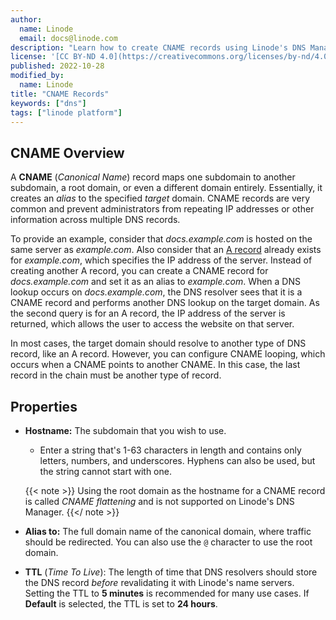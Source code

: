 ```yaml
---
author:
  name: Linode
  email: docs@linode.com
description: "Learn how to create CNAME records using Linode's DNS Manager"
license: '[CC BY-ND 4.0](https://creativecommons.org/licenses/by-nd/4.0)'
published: 2022-10-28
modified_by:
  name: Linode
title: "CNAME Records"
keywords: ["dns"]
tags: ["linode platform"]
---
```


## CNAME Overview

A **CNAME** (*Canonical Name*) record maps one subdomain to another subdomain, a root domain, or even a different domain entirely. Essentially, it creates an *alias* to the specified *target* domain. CNAME records are very common and prevent administrators from repeating IP addresses or other information across multiple DNS records.

To provide an example, consider that *docs.example.com* is hosted on the same server as *example.com*. Also consider that an [A record](/docs/products/networking/dns-manager/guides/a-record/) already exists for *example.com*, which specifies the IP address of the server. Instead of creating another A record, you can create a CNAME record for *docs.example.com* and set it as an alias to *example.com*. When a DNS lookup occurs on *docs.example.com*, the DNS resolver sees that it is a CNAME record and performs another DNS lookup on the target domain. As the second query is for an A record, the IP address of the server is returned, which allows the user to access the website on that server.

In most cases, the target domain should resolve to another type of DNS record, like an A record. However, you can configure CNAME looping, which occurs when a CNAME points to another CNAME. In this case, the last record in the chain must be another type of record.

## Properties

- **Hostname:** The subdomain that you wish to use.

    - Enter a string that's 1-63 characters in length and contains only letters, numbers, and underscores. Hyphens can also be used, but the string cannot start with one.

    {{< note >}}
    Using the root domain as the hostname for a CNAME record is called *CNAME flattening* and is not supported on Linode's DNS Manager.
    {{</ note >}}

- **Alias to:** The full domain name of the canonical domain, where traffic should be redirected. You can also use the `@` character to use the root domain.

- **TTL** (*Time To Live*): The length of time that DNS resolvers should store the DNS record *before* revalidating it with Linode's name servers. Setting the TTL to **5 minutes** is recommended for many use cases. If **Default** is selected, the TTL is set to **24 hours**.
